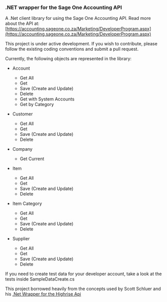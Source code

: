 ### .NET wrapper for the Sage One Accounting API

A .Net client library for using the Sage One Accounting API. 
Read more about the API at: [https://accounting.sageone.co.za/Marketing/DeveloperProgram.aspx](https://accounting.sageone.co.za/Marketing/DeveloperProgram.aspx) 

This project is under active development. If you wish to contribute, please follow the existing coding conventions and submit a pull request.

Currently, the following objects are represented in the library:

- Account
  * Get All
  * Get
  * Save (Create and Update)
  * Delete
  * Get with System Accounts
  * Get by Category
  
- Customer
  * Get All
  * Get
  * Save (Create and Update)
  * Delete
  
- Company
  * Get Current
  
- Item
  * Get All
  * Get
  * Save (Create and Update)
  * Delete
  
- Item Category
  * Get All
  * Get
  * Save (Create and Update)
  * Delete
  
- Supplier
  * Get All
  * Get
  * Save (Create and Update)
  * Delete
  
If you need to create test data for your developer account, take a look at the tests inside SampleDataCreate.cs

This project borrowed heavily from the concepts used by Scott Schluer and his [.Net Wrapper for the Highrise Api](https://github.com/scottschluer/highrise-api)


